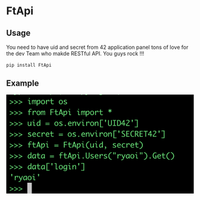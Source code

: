 # FtApi

## Usage
You need to have uid and secret from 42 application panel
tons of love for the dev Team who makde RESTful API.
You guys rock !!!

```
pip install FtApi
```

## Example

![example](https://github.com/ryaoi/ftApi/blob/master/img/example.png)
